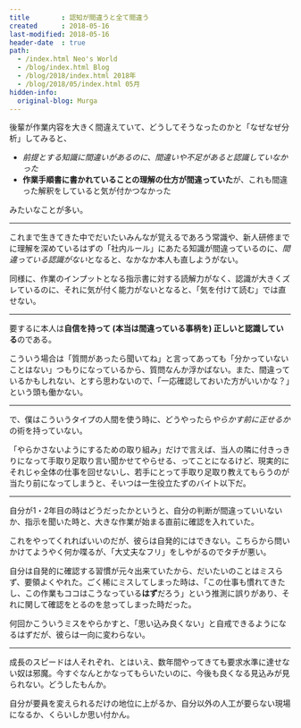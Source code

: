 ```yaml
---
title        : 認知が間違うと全て間違う
created      : 2018-05-16
last-modified: 2018-05-16
header-date  : true
path:
  - /index.html Neo's World
  - /blog/index.html Blog
  - /blog/2018/index.html 2018年
  - /blog/2018/05/index.html 05月
hidden-info:
  original-blog: Murga
---
```


後輩が作業内容を大きく間違えていて、どうしてそうなったのかと「なぜなぜ分析」してみると、

- *前提とする知識に間違いがあるのに、間違いや不足があると認識していなかった*
- **作業手順書に書かれていることの理解の仕方が間違っていた**が、これも間違った解釈をしていると気が付かつなかった

みたいなことが多い。

---

これまで生きてきた中でだいたいみんなが覚えるであろう常識や、新人研修までに理解を深めているはずの「社内ルール」にあたる知識が間違っているのに、*間違っている認識がない*となると、なかなか本人も直しようがない。

同様に、作業のインプットとなる指示書に対する読解力がなく、認識が大きくズレているのに、それに気が付く能力がないとなると、「気を付けて読む」では直せない。

---

要するに本人は**自信を持って (本当は間違っている事柄を) 正しいと認識している**のである。

こういう場合は「質問があったら聞いてね」と言ってあっても「分かっていないことはない」つもりになっているから、質問なんか浮かばない。また、間違っているかもしれない、とすら思わないので、「一応確認しておいた方がいいかな？」という頭も働かない。

---

で、僕はこういうタイプの人間を使う時に、どうやったら*やらかす前に正せるか*の術を持っていない。

「やらかさないようにするための取り組み」だけで言えば、当人の隣に付きっきりになって手取り足取り言い聞かせてやらせる、ってことになるけど、現実的にそれじゃ全体の仕事を回せないし、若手にとって手取り足取り教えてもらうのが当たり前になってしまうと、そいつは一生役立たずのバイト以下だ。

---

自分が1・2年目の時はどうだったかというと、自分の判断が間違っていいないか、指示を聞いた時と、大きな作業が始まる直前に確認を入れていた。

これをやってくれればいいのだが、彼らは自発的にはできない。こちらから問いかけてようやく何か喋るが、「大丈夫なフリ」をしやがるのでタチが悪い。

自分は自発的に確認する習慣が元々出来ていたから、だいたいのことはミスらず、要領よくやれた。ごく稀にミスしてしまった時は、「この仕事も慣れてきたし、この作業もココはこうなっている**はず**だろう」という推測に誤りがあり、それに関して確認をとるのを怠ってしまった時だった。

何回かこういうミスをやらかすと、「思い込み良くない」と自戒できるようになるはずだが、彼らは一向に変わらない。

---

成長のスピードは人それぞれ、とはいえ、数年間やってきても要求水準に達せない奴は邪魔。今すぐなんとかなってもらいたいのに、今後も良くなる見込みが見られない。どうしたもんか。

自分が要員を変えられるだけの地位に上がるか、自分以外の人工が要らない現場になるか、くらいしか思い付かん。
